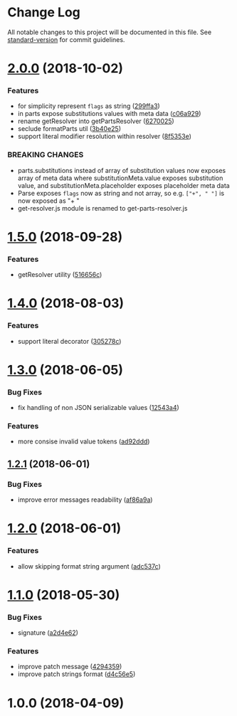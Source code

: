 # Change Log

All notable changes to this project will be documented in this file. See [standard-version](https://github.com/conventional-changelog/standard-version) for commit guidelines.

<a name="2.0.0"></a>

# [2.0.0](https://github.com/medikoo/sprintf-kit/compare/v1.5.0...v2.0.0) (2018-10-02)

### Features

-   for simplicity represent `flags` as string ([299ffa3](https://github.com/medikoo/sprintf-kit/commit/299ffa3))
-   in parts expose substitutions values with meta data ([c06a929](https://github.com/medikoo/sprintf-kit/commit/c06a929))
-   rename getResolver into getPartsResolver ([6270025](https://github.com/medikoo/sprintf-kit/commit/6270025))
-   seclude formatParts util ([3b40e25](https://github.com/medikoo/sprintf-kit/commit/3b40e25))
-   support literal modifier resolution within resolver ([8f5353e](https://github.com/medikoo/sprintf-kit/commit/8f5353e))

### BREAKING CHANGES

-   parts.substitutions instead of array of
    substitution values now exposes array of
    meta data where substitutionMeta.value
    exposes substitution value, and substitutionMeta.placeholder exposes
    placeholder meta data
-   Parse exposes `flags` now as string and not array, so e.g. `["+", " "]`
    is now exposed as "+ "
-   get-resolver.js module is renamed to get-parts-resolver.js

<a name="1.5.0"></a>

# [1.5.0](https://github.com/medikoo/sprintf-kit/compare/v1.4.0...v1.5.0) (2018-09-28)

### Features

-   getResolver utility ([516656c](https://github.com/medikoo/sprintf-kit/commit/516656c))

<a name="1.4.0"></a>

# [1.4.0](https://github.com/medikoo/sprintf-kit/compare/v1.3.0...v1.4.0) (2018-08-03)

### Features

-   support literal decorator ([305278c](https://github.com/medikoo/sprintf-kit/commit/305278c))

<a name="1.3.0"></a>

# [1.3.0](https://github.com/medikoo/sprintf-kit/compare/v1.2.1...v1.3.0) (2018-06-05)

### Bug Fixes

-   fix handling of non JSON serializable values ([12543a4](https://github.com/medikoo/sprintf-kit/commit/12543a4))

### Features

-   more consise invalid value tokens ([ad92ddd](https://github.com/medikoo/sprintf-kit/commit/ad92ddd))

<a name="1.2.1"></a>

## [1.2.1](https://github.com/medikoo/sprintf-kit/compare/v1.2.0...v1.2.1) (2018-06-01)

### Bug Fixes

-   improve error messages readability ([af86a9a](https://github.com/medikoo/sprintf-kit/commit/af86a9a))

<a name="1.2.0"></a>

# [1.2.0](https://github.com/medikoo/sprintf-kit/compare/v1.1.0...v1.2.0) (2018-06-01)

### Features

-   allow skipping format string argument ([adc537c](https://github.com/medikoo/sprintf-kit/commit/adc537c))

<a name="1.1.0"></a>

# [1.1.0](https://github.com/medikoo/sprintf-kit/compare/v1.0.0...v1.1.0) (2018-05-30)

### Bug Fixes

-   signature ([a2d4e62](https://github.com/medikoo/sprintf-kit/commit/a2d4e62))

### Features

-   improve patch message ([4294359](https://github.com/medikoo/sprintf-kit/commit/4294359))
-   improve patch strings format ([d4c56e5](https://github.com/medikoo/sprintf-kit/commit/d4c56e5))

<a name="1.0.0"></a>

# 1.0.0 (2018-04-09)

